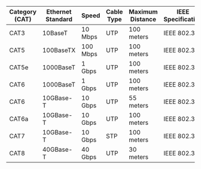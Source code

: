| Category (CAT)     | Ethernet Standard  | Speed   | Cable Type              | Maximum Distance  | IEEE Specification | Year of Standard   |
|--------------------|--------------------|---------|-------------------------|-------------------|--------------------|-------------------|
| CAT3               | 10BaseT            | 10 Mbps | UTP                     | 100 meters        | IEEE 802.3i        | 1990              |
| CAT5               | 100BaseTX          | 100 Mbps| UTP                     | 100 meters        | IEEE 802.3u        | 1995              |
| CAT5e              | 1000BaseT          | 1 Gbps  | UTP                     | 100 meters        | IEEE 802.3ab       | 1999              |
| CAT6               | 1000BaseT          | 1 Gbps  | UTP                     | 100 meters        | IEEE 802.3ab       | 1999              |
| CAT6               | 10GBase-T          | 10 Gbps | UTP                     | 55 meters         | IEEE 802.3an       | 2006              |
| CAT6a              | 10GBase-T          | 10 Gbps | UTP                     | 100 meters        | IEEE 802.3an       | 2006              |
| CAT7               | 10GBase-T          | 10 Gbps | STP                     | 100 meters        | IEEE 802.3an       | 2006              |
| CAT8               | 40GBase-T          | 40 Gbps | UTP                     | 30 meters         | IEEE 802.3bq       | 2016              |